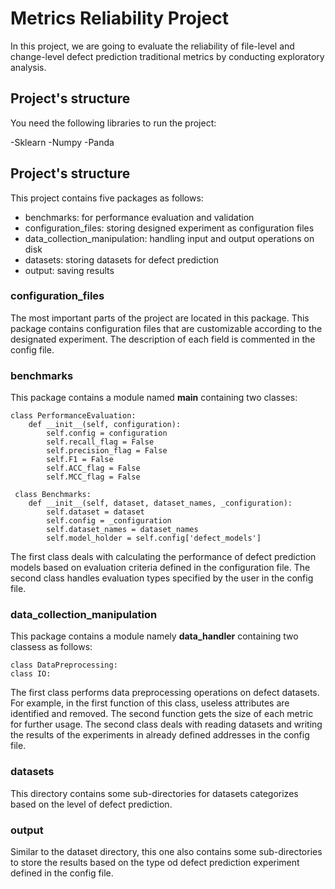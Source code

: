 # Metrics Reliability Project

In this project, we are going to evaluate the reliability of file-level and change-level defect prediction traditional metrics by conducting exploratory analysis.

## Project's structure
You need the following libraries to run the project:

-Sklearn
-Numpy
-Panda

## Project's structure

This project contains five packages as follows:
- benchmarks: for performance evaluation  and validation
- configuration_files: storing designed experiment as configuration files 
- data_collection_manipulation: handling input and output operations on disk
- datasets: storing datasets for defect prediction
- output: saving results

### configuration_files
The most important parts of the project are located in this package. This package contains configuration files that are customizable according to the designated experiment. The description of each field is commented in the config file.

### benchmarks
This package contains a module named **__main__** containing two classes:
```
class PerformanceEvaluation:
    def __init__(self, configuration):
        self.config = configuration
        self.recall_flag = False
        self.precision_flag = False
        self.F1 = False
        self.ACC_flag = False
        self.MCC_flag = False
        
 class Benchmarks:
    def __init__(self, dataset, dataset_names, _configuration):
        self.dataset = dataset
        self.config = _configuration
        self.dataset_names = dataset_names
        self.model_holder = self.config['defect_models']
```
The first class deals with calculating the performance of defect prediction models based on evaluation criteria defined in the configuration file. The second class handles evaluation types specified by the user in the config file.

### data_collection_manipulation
This package contains a module namely **data_handler** containing two classess as follows:
```
class DataPreprocessing:
class IO:
```
The first class performs data preprocessing operations on defect datasets. For example, in the first function of this class, useless attributes are identified and removed. The second function gets the size of each metric for further usage. The second class deals with reading datasets and writing the results of the experiments in already defined addresses in the config file.

### datasets
This directory contains some sub-directories for datasets categorizes based on the level of defect prediction. 
### output
Similar to the dataset directory, this one also contains some sub-directories to store the results based on the type od defect prediction experiment defined in the config file.
